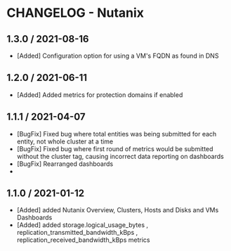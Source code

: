 # CHANGELOG - Nutanix

## 1.3.0 / 2021-08-16
* [Added] Configuration option for using a VM's FQDN as found in DNS

## 1.2.0 / 2021-06-11
* [Added] Added metrics for protection domains if enabled

## 1.1.1 / 2021-04-07

* [BugFix] Fixed bug where total entities was being submitted for each entity, not whole cluster at a time
* [BugFix] Fixed bug where first round of metrics would be submitted without the cluster tag, causing incorrect data reporting on dashboards
* [BugFix] Rearranged dashboards
* 
## 1.1.0 / 2021-01-12

* [Added] added Nutanix Overview, Clusters, Hosts and Disks and VMs Dashboards
* [Added] added storage.logical_usage_bytes , replication_transmitted_bandwidth_kBps , replication_received_bandwidth_kBps metrics
